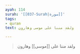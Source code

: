```yaml
---
ayah: 114
surah: '[[037-Surah|سورة]]'
tags:
- quran
text: ولقد مننا على موسى وهارون

---
```

> ولقد مننا على [[موسى]] وهارون
